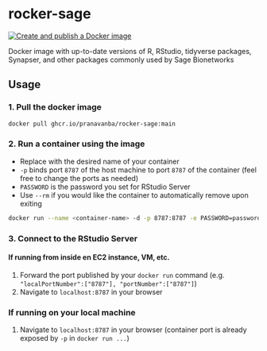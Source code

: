 # rocker-sage

[![Create and publish a Docker image](https://github.com/pranavanba/rocker-sage/actions/workflows/docker-build-publish.yml/badge.svg)](https://github.com/pranavanba/rocker-sage/actions/workflows/docker-build-publish.yml)

Docker image with up-to-date versions of R, RStudio, tidyverse packages, Synapser, and other packages commonly used by Sage Bionetworks

## Usage

### 1. Pull the docker image

```sh
docker pull ghcr.io/pranavanba/rocker-sage:main
```

### 2. Run a container using the image

* Replace <container-name> with the desired name of your container
* `-p` binds port `8787` of the host machine to port `8787` of the container (feel free to change the ports as needed)
* `PASSWORD` is the password you set for RStudio Server
* Use `--rm` if you would like the container to automatically remove upon exiting

```sh
docker run --name <container-name> -d -p 8787:8787 -e PASSWORD=password -e SYNAPSE_AUTH_TOKEN=$SYNAPSE_AUTH_TOKEN ghcr.io/pranavanba/rocker-sage:main
```

### 3. Connect to the RStudio Server

#### If running from inside en EC2 instance, VM, etc.

1. Forward the port published by your `docker run` command (e.g. `"localPortNumber":["8787"], "portNumber":["8787"]`)
2. Navigate to `localhost:8787` in your browser

### If running on your local machine

1. Navigate to `localhost:8787` in your browser (container port is already exposed by `-p` in `docker run ...`)
